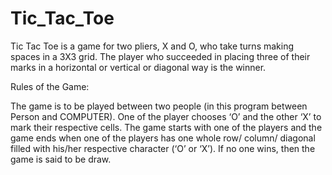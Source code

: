 # Tic_Tac_Toe
Tic Tac Toe is a game for two pliers, X and O, who take turns making spaces in a 3X3 grid. The player who succeeded in placing three of their marks in a horizontal or vertical or diagonal way is the winner.



Rules of the Game:

The game is to be played between two people (in this program between Person and COMPUTER).
One of the player chooses ‘O’ and the other ‘X’ to mark their respective cells.
The game starts with one of the players and the game ends when one of the players has one whole row/ column/ diagonal filled with his/her respective character (‘O’ or ‘X’).
If no one wins, then the game is said to be draw.
